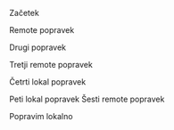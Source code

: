 Začetek

Remote popravek

Drugi popravek

Tretji remote popravek

Četrti lokal popravek

Peti lokal popravek
Šesti remote popravek

Popravim lokalno